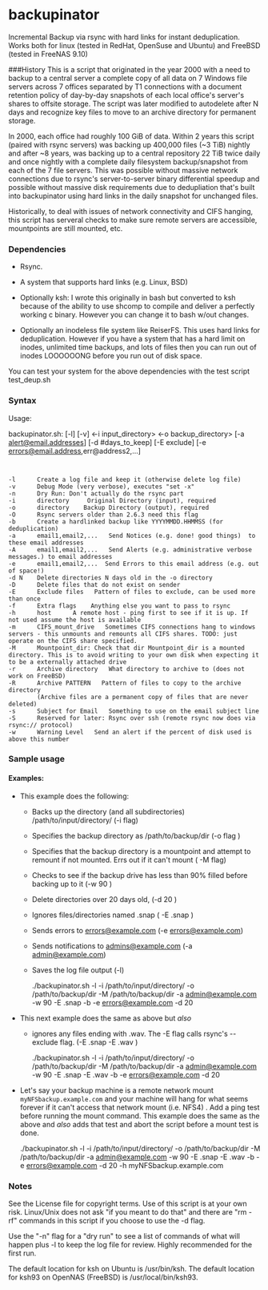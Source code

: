 # backupinator
Incremental Backup via rsync with hard links for instant deduplication. Works both for linux (tested in RedHat, OpenSuse and Ubuntu) and FreeBSD (tested in FreeNAS 9.10)

###History
This is a script that originated in the year 2000 with a need to backup to a central server a complete 
copy of all data on 7 Windows file servers across 7 offices separated by T1 connections with a document retention 
policy of day-by-day snapshots of each local office's server's shares to offsite storage. The script was later modified to autodelete after N days and recognize key files to move to an archive directory for permanent storage. 

In 2000, each office had roughly 100 GiB of data. Within 2 years this script (paired with rsync servers) was backing up 400,000 files (~3 TiB) nightly and after ~8 years, was backing up to a central repository 22 TiB twice daily and once nightly with a complete daily filesystem backup/snapshot from each of the 7 file servers.  This was possible without massive network connections due to rsync's server-to-server binary differential speedup and possible without massive disk requirements due to dedupliation that's built into backupinator using hard links in the daily snapshot for unchanged files.  

Historically, to deal with issues of network connectivity and CIFS hanging, this script has serveral checks to make sure remote servers are accessible, mountpoints are still mounted, etc.

### Dependencies

* Rsync. 

* A system that supports hard links (e.g. Linux, BSD) 

* Optionally ksh: I wrote this originally in bash but converted to ksh because of the ability to use shcomp 
to compile and deliver a perfectly working c binary. However you can change it to bash w/out changes. 

* Optionally an inodeless file system like ReiserFS. This uses hard links for deduplication. However if you have a system that has a hard limit on inodes, unlimited time backups, and lots of files then you can run out of inodes LOOOOOONG before you run out of disk space.

You can test your system for the above dependencies with the test script test\_deup.sh

### Syntax
 Usage: 

backupinator.sh: [-l] [-v] <-i input\_directory> <-o backup\_directory> [-a alert@email.addresses] [-d #days_to_keep] [-E exclude] [-e errors@email.address,err@address2,...] 

```
 

-l      Create a log file and keep it (otherwise delete log file)
-v      Debug Mode (very verbose), executes "set -x" 
-n      Dry Run: Don't actually do the rsync part
-i      directory     Original Directory (input), required
-o      directory    Backup Directory (output), required
-O      Rsync servers older than 2.6.3 need this flag
-b      Create a hardlinked backup like YYYYMMDD.HHMMSS (for deduplication)
-a      email1,email2,...   Send Notices (e.g. done! good things)  to these email addresses
-A      email1,email2,...   Send Alerts (e.g. administrative verbose messages.) to email addresses
-e      email1,email2,...  Send Errors to this email address (e.g. out of space!)
-d N    Delete directories N days old in the -o directory
-D      Delete files that do not exist on sender
-E      Exclude files   Pattern of files to exclude, can be used more than once
-f      Extra flags    Anything else you want to pass to rsync
-h      host      A remote host - ping first to see if it is up. If not used assume the host is available
-m      CIFS_mount_drive   Sometimes CIFS connections hang to windows servers - this unmounts and remounts all CIFS shares. TODO: just operate on the CIFS share specified. 
-M      Mountpoint_dir: Check that dir Mountpoint_dir is a mounted directory. This is to avoid writing to your own disk when expecting it to be a externally attached drive
-r      Archive directory   What directory to archive to (does not work on FreeBSD)
-R      Archive PATTERN   Pattern of files to copy to the archive directory
        (Archive files are a permanent copy of files that are never deleted)
-s      Subject for Email   Something to use on the email subject line
-S      Reserved for later: Rsync over ssh (remote rsync now does via rsync:// protocol) 
-w      Warning Level   Send an alert if the percent of disk used is above this number
```


### Sample usage

#### Examples:

* This example does the following:
  * Backs up the directory (and all subdirectories) /path/to/input/directory/ (-i flag) 
  * Specifies the backup directory as /path/to/backup/dir  (-o flag ) 
  * Specifies that the backup directory is a mountpoint and attempt to remount if not mounted. Errs out if it can't mount ( -M flag) 
  * Checks to see if the backup drive has less than 90% filled before backing up to it (-w 90 )
  * Delete directories over 20 days old, (-d 20 ) 
  * Ignores files/directories named .snap ( -E .snap )
  * Sends errors to errors@example.com (-e errors@example.com)
  * Sends notifications to admins@example.com (-a admin@example.com)
  * Saves the log file output (-l)

     ./backupinator.sh -l -i /path/to/input/directory/ -o /path/to/backup/dir -M /path/to/backup/dir  -a admin@example.com -w 90 -E .snap -b -e errors@example.com -d 20


* This next example does the same as above but *also* 
  * ignores any files ending with .wav. The -E flag calls rsync's --exclude flag.  (-E .snap -E .wav )

     ./backupinator.sh -l -i /path/to/input/directory/ -o /path/to/backup/dir -M /path/to/backup/dir  -a admin@example.com -w 90 -E .snap -E .wav -b -e errors@example.com -d 20
     
* Let's say your backup machine is a remote network mount `myNFSbackup.example.com` and your machine will hang for what seems forever if it can't access that network mount (i.e. NFS4) . Add a ping test before running the mount command. This example does the same as the above and *also* adds that test and abort the script before a mount test is done.

     ./backupinator.sh -l -i /path/to/input/directory/ -o /path/to/backup/dir -M /path/to/backup/dir  -a admin@example.com -w 90 -E .snap -E .wav -b -e errors@example.com -d 20 -h myNFSbackup.example.com
     

### Notes

See the License file for copyright terms. Use of this script is at your own risk. Linux/Unix does not ask "if you meant to do that" and there are "rm -rf" commands in this script if you choose to use the -d flag. 

Use the "-n" flag for a "dry run" to see a list of commands of what will happen plus -l to keep the log file for review. Highly recommended for the first run.  

The default location for ksh on Ubuntu is /usr/bin/ksh. The default location for ksh93 on OpenNAS (FreeBSD) is /usr/local/bin/ksh93. 


